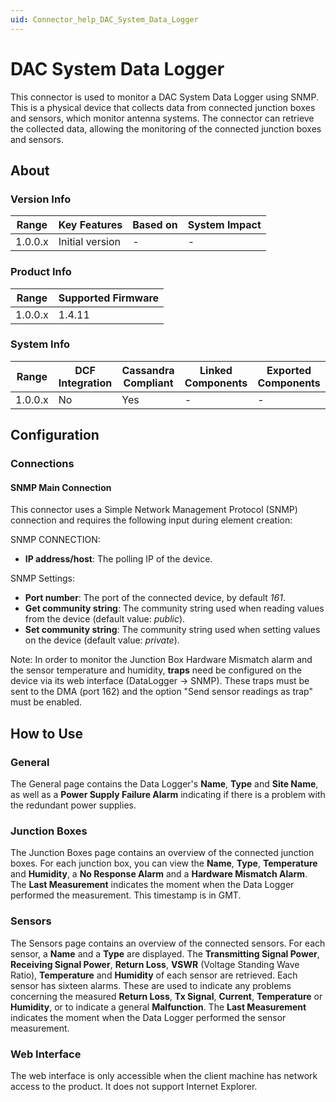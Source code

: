 ```yaml
---
uid: Connector_help_DAC_System_Data_Logger
---
```


# DAC System Data Logger

This connector is used to monitor a DAC System Data Logger using SNMP. This is a physical device that collects data from connected junction boxes and sensors, which monitor antenna systems. The connector can retrieve the collected data, allowing the monitoring of the connected junction boxes and sensors.

## About

### Version Info

| **Range** | **Key Features** | **Based on** | **System Impact** |
|-----------|------------------|--------------|-------------------|
| 1.0.0.x   | Initial version  | \-           | \-                |

### Product Info

| Range     | Supported Firmware     |
|-----------|------------------------|
| 1.0.0.x   | 1.4.11                 |

### System Info

| Range     | DCF Integration     | Cassandra Compliant     | Linked Components     | Exported Components     |
|-----------|---------------------|-------------------------|-----------------------|-------------------------|
| 1.0.0.x   | No                  | Yes                     | \-                    | \-                      |

## Configuration

### Connections

#### SNMP Main Connection

This connector uses a Simple Network Management Protocol (SNMP) connection and requires the following input during element creation:

SNMP CONNECTION:

- **IP address/host**: The polling IP of the device.

SNMP Settings:

- **Port number**: The port of the connected device, by default *161*.
- **Get community string**: The community string used when reading values from the device (default value: *public*).
- **Set community string**: The community string used when setting values on the device (default value: *private*).

Note: In order to monitor the Junction Box Hardware Mismatch alarm and the sensor temperature and humidity, **traps** need be configured on the device via its web interface (DataLogger -\> SNMP). These traps must be sent to the DMA (port 162) and the option "Send sensor readings as trap" must be enabled.

## How to Use

### General

The General page contains the Data Logger's **Name**, **Type** and **Site Name**, as well as a **Power Supply Failure Alarm** indicating if there is a problem with the redundant power supplies.

### Junction Boxes

The Junction Boxes page contains an overview of the connected junction boxes. For each junction box, you can view the **Name**, **Type**, **Temperature** and **Humidity**, a **No Response Alarm** and a **Hardware Mismatch Alarm**. The **Last Measurement** indicates the moment when the Data Logger performed the measurement. This timestamp is in GMT.

### Sensors

The Sensors page contains an overview of the connected sensors. For each sensor, a **Name** and a **Type** are displayed. The **Transmitting Signal Power**, **Receiving Signal Power**, **Return Loss**, **VSWR** (Voltage Standing Wave Ratio), **Temperature** and **Humidity** of each sensor are retrieved. Each sensor has sixteen alarms. These are used to indicate any problems concerning the measured **Return Loss**, **Tx Signal**, **Current**, **Temperature** or **Humidity**, or to indicate a general **Malfunction**. The **Last Measurement** indicates the moment when the Data Logger performed the sensor measurement.

### Web Interface

The web interface is only accessible when the client machine has network access to the product. It does not support Internet Explorer.
